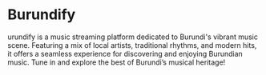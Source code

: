 # Burundify
urundify is a music streaming platform dedicated to Burundi's vibrant music scene. Featuring a mix of local artists, traditional rhythms, and modern hits, it offers a seamless experience for discovering and enjoying Burundian music. Tune in and explore the best of Burundi’s musical heritage!
